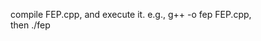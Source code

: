 compile FEP.cpp, and execute it.
e.g., g++ -o fep FEP.cpp,   
then ./fep <output from fep> <temperature> <del-lammda>
